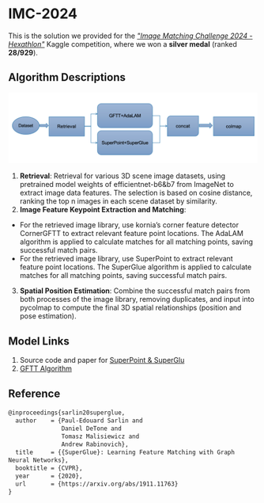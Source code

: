 # IMC-2024
This is the solution we provided for the [_"Image Matching Challenge 2024 - Hexathlon"_](https://www.kaggle.com/competitions/image-matching-challenge-2024) Kaggle competition, where we won a **silver medal** (ranked **28/929**).

## Algorithm Descriptions
![Flow diagram of the overall algorithm.](https://github.com/HaosenSUN/IMC-2024/blob/main/img/algorithm.png)

1. **Retrieval**: Retrieval for various 3D scene image datasets, using pretrained model weights of efficientnet-b6&b7 from ImageNet to extract image data features. The selection is based on cosine distance, ranking the top n images in each scene dataset by similarity.
2. **Image Feature Keypoint Extraction and Matching**:
  - For the retrieved image library, use kornia’s corner feature detector CornerGFTT to extract relevant feature point locations. The AdaLAM algorithm is applied to calculate matches for all matching points, saving successful match pairs.
  - For the retrieved image library, use SuperPoint to extract relevant feature point locations. The SuperGlue algorithm is applied to calculate matches for all matching points, saving successful match pairs.
3. **Spatial Position Estimation**: Combine the successful match pairs from both processes of the image library, removing duplicates, and input into pycolmap to compute the final 3D spatial relationships (position and pose estimation).

## Model Links

1. Source code and paper for [SuperPoint & SuperGlu](https://github.com/magicleap/SuperGluePretrainedNetwork) 
2. [GFTT Algorithm](https://cvexplained.wordpress.com/2020/07/23/10-10-3-gftt/)

## Reference 
```
@inproceedings{sarlin20superglue,
  author    = {Paul-Edouard Sarlin and
               Daniel DeTone and
               Tomasz Malisiewicz and
               Andrew Rabinovich},
  title     = {{SuperGlue}: Learning Feature Matching with Graph Neural Networks},
  booktitle = {CVPR},
  year      = {2020},
  url       = {https://arxiv.org/abs/1911.11763}
}
```
